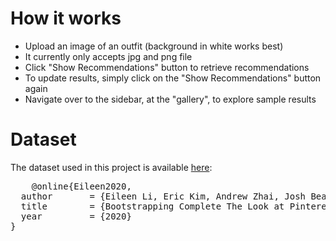 # How it works
* Upload an image of an outfit (background in white works best)
* It currently only accepts jpg and png file
* Click "Show Recommendations" button to retrieve recommendations
* To update results, simply click on the "Show Recommendations" button again
* Navigate over to the sidebar, at the "gallery", to explore sample results


# Dataset
The dataset used in this project is available <a href="https://github.com/eileenforwhat/complete-the-look-dataset/tree/master">here</a>:
<div class="box">
  <pre>
    @online{Eileen2020,
  author       = {Eileen Li, Eric Kim, Andrew Zhai, Josh Beal, Kunlong Gu},
  title        = {Bootstrapping Complete The Look at Pinterest},
  year         = {2020}
}
  </pre>
</div>
